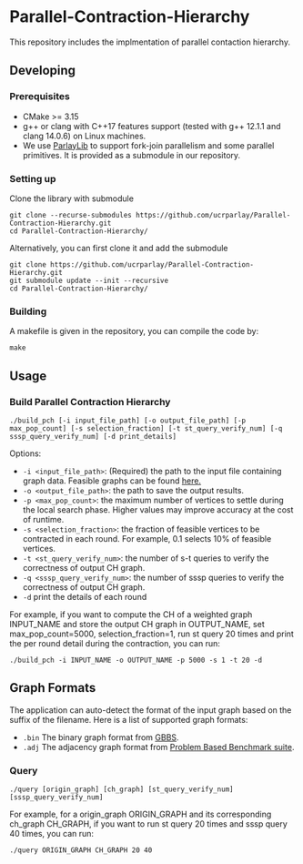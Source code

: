 Parallel-Contraction-Hierarchy 
====================== 

This repository includes the implmentation of parallel contaction hierarchy. 

## Developing 

### Prerequisites 
* CMake >= 3.15 
* g++ or clang with C++17 features support (tested with g++ 12.1.1 and clang 14.0.6) on Linux machines.
* We use [ParlayLib](https://github.com/cmuparlay/parlaylib) to support fork-join parallelism and some parallel primitives. It is provided as a submodule in our repository. 
### Setting up 
Clone the library with submodule 
```shell
git clone --recurse-submodules https://github.com/ucrparlay/Parallel-Contraction-Hierarchy.git
cd Parallel-Contraction-Hierarchy/ 
```

Alternatively, you can first clone it and add the submodule 
```shell
git clone https://github.com/ucrparlay/Parallel-Contraction-Hierarchy.git
git submodule update --init --recursive 
cd Parallel-Contraction-Hierarchy/ 
```

### Building
A makefile is given in the repository, you can compile the code by: 
```shell
make
```

## Usage

### Build Parallel Contraction Hierarchy
```shell
./build_pch [-i input_file_path] [-o output_file_path] [-p max_pop_count] [-s selection_fraction] [-t st_query_verify_num] [-q sssp_query_verify_num] [-d print_details] 
```
Options: 
* `-i <input_file_path>`: (Required) the path to the input file containing graph data. Feasible graphs can be found [here.](https://pasgal-bs.cs.ucr.edu/)
* `-o <output_file_path>`: the path to save the output results.
* `-p <max_pop_count>`: the maximum number of vertices to settle during the local search phase. Higher values may improve accuracy at the cost of runtime.
* `-s <selection_fraction>`: the fraction of feasible vertices to be contracted in each round. For example, 0.1 selects 10% of feasible vertices.
* `-t <st_query_verify_num>`: the number of s-t queries to verify the correctness of output CH graph.
* `-q <sssp_query_verify_num>`: the number of sssp queries to verify the correctness of output CH graph.
* `-d` print the details of each round

For example, if you want to compute the CH of a weighted graph INPUT_NAME and store the output CH graph in OUTPUT_NAME, set max_pop_count=5000, selection_fraction=1, run st query 20 times and print the per round detail during the contraction, you can run:
```shell
./build_pch -i INPUT_NAME -o OUTPUT_NAME -p 5000 -s 1 -t 20 -d
```
## Graph Formats
The application can auto-detect the format of the input graph based on the suffix of the filename. Here is a list of supported graph formats: 
+ `.bin` The binary graph format from [GBBS](https://github.com/ParAlg/gbbs). 
+ `.adj` The adjacency graph format from [Problem Based Benchmark suite](http://www.cs.cmu.edu/~pbbs/benchmarks/graphIO.html). 


### Query

```shell
./query [origin_graph] [ch_graph] [st_query_verify_num] [sssp_query_verify_num]
```

For example, for a origin_graph ORIGIN_GRAPH and its corresponding ch_graph CH_GRAPH, if you want to run st query 20 times and sssp query 40 times, you can run:
```shell
./query ORIGIN_GRAPH CH_GRAPH 20 40
```
